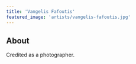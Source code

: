 ```yaml
---
title: 'Vangelis Fafoutis'
featured_image: 'artists/vangelis-fafoutis.jpg'
---
```


## About

Credited as a photographer.
